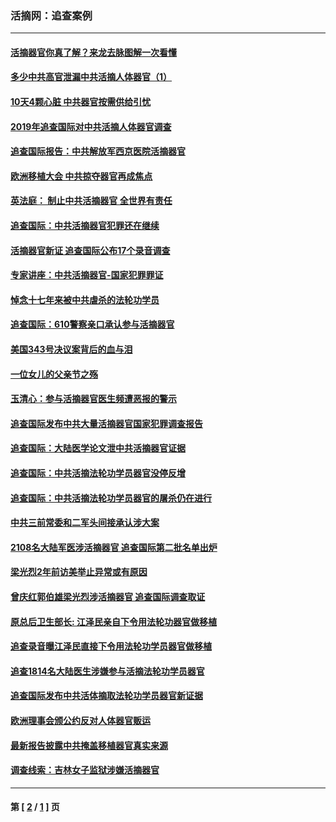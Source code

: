 ### 活摘网：追查案例
---
#### [活摘器官你真了解？来龙去脉图解一次看懂](../../pages/nf5880/n13013820.md?06190430) 
#### [多少中共高官泄漏中共活摘人体器官（1）](../../pages/nf5880/n12671234.md?06190430) 
#### [10天4颗心脏 中共器官按需供给引忧](../../pages/nf5880/n12326366.md?06190430) 
#### [2019年追查国际对中共活摘人体器官调查](../../pages/nf5880/n11917733.md?06190430) 
#### [追查国际报告：中共解放军西京医院活摘器官](../../pages/nf5880/n11838359.md?06190430) 
#### [欧洲移植大会 中共掠夺器官再成焦点](../../pages/nf5880/n11538883.md?06190430) 
#### [英法庭： 制止中共活摘器官 全世界有责任](../../pages/nf5880/n11330691.md?06190430) 
#### [追查国际：中共活摘器官犯罪还在继续](../../pages/nf5880/n11218301.md?06190430) 
#### [活摘器官新证 追查国际公布17个录音调查](../../pages/nf5880/n10897744.md?06190430) 
#### [专家讲座：中共活摘器官-国家犯罪罪证](../../pages/nf5880/n8828153.md?06190430) 
#### [悼念十七年来被中共虐杀的法轮功学员](../../pages/nf5880/n8124823.md?06190430) 
#### [追查国际：610警察亲口承认参与活摘器官](../../pages/nf5880/n8109067.md?06190430) 
#### [美国343号决议案背后的血与泪](../../pages/nf5880/n8020684.md?06190430) 
#### [一位女儿的父亲节之殇](../../pages/nf5880/n8014122.md?06190430) 
#### [玉清心：参与活摘器官医生频遭恶报的警示](../../pages/nf5880/n4637546.md?06190430) 
#### [追查国际发布中共大量活摘器官国家犯罪调查报告](../../pages/nf5880/n4613428.md?06190430) 
#### [追查国际：大陆医学论文泄中共活摘器官证据](../../pages/nf5880/n4608794.md?06190430) 
#### [追查国际：中共活摘法轮功学员器官没停反增](../../pages/nf5880/n4584075.md?06190430) 
#### [追查国际：中共活摘法轮功学员器官的屠杀仍在进行](../../pages/nf5880/n4299154.md?06190430) 
#### [中共三前常委和二军头间接承认涉大案](../../pages/nf5880/n4286244.md?06190430) 
#### [2108名大陆军医涉活摘器官 追查国际第二批名单出炉](../../pages/nf5880/n4284769.md?06190430) 
#### [梁光烈2年前访美举止异常或有原因](../../pages/nf5880/n4279686.md?06190430) 
#### [曾庆红郭伯雄梁光烈涉活摘器官 追查国际调查取证](../../pages/nf5880/n4278462.md?06190430) 
#### [原总后卫生部长: 江泽民亲自下令用法轮功器官做移植](../../pages/nf5880/n4263864.md?06190430) 
#### [追查录音曝江泽民直接下令用法轮功学员器官做移植](../../pages/nf5880/n4261268.md?06190430) 
#### [追查1814名大陆医生涉嫌参与活摘法轮功学员器官](../../pages/nf5880/n4259055.md?06190430) 
#### [追查国际发布中共活体摘取法轮功学员器官新证据](../../pages/nf5880/n4258255.md?06190430) 
#### [欧洲理事会颁公约反对人体器官贩运](../../pages/nf5880/n4206955.md?06190430) 
#### [最新报告披露中共掩盖移植器官真实来源](../../pages/nf5880/n4140084.md?06190430) 
#### [调查线索：吉林女子监狱涉嫌活摘器官](../../pages/nf5880/n4044366.md?06190430) 

---
#### 第 [ [2](./2.md?06190430) / [1](./1.md?06190430) ] 页
